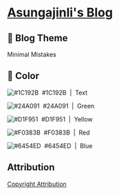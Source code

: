 # [Asungajinli's Blog](https://asungajinli.github.io)

## 🌱&nbsp;Blog Theme
Minimal Mistakes

## 🎨&nbsp;Color

![#1C192B](https://placehold.co/15x15/1C192B/1C192B.png)
&nbsp;#1C192B&nbsp;&nbsp;|&nbsp;&nbsp;Text<br>

![#24A091](https://placehold.co/15x15/24A091/24A091.png)
&nbsp;#24A091&nbsp;&nbsp;|&nbsp;&nbsp;Green<br>

![#D1F951](https://placehold.co/15x15/D1F951/D1F951.png)
&nbsp;#D1F951&nbsp;&nbsp;|&nbsp;&nbsp;Yellow<br>

![#F0383B](https://placehold.co/15x15/F0383B/F0383B.png)
&nbsp;#F0383B&nbsp;&nbsp;|&nbsp;&nbsp;Red<br>

![#6454ED](https://placehold.co/15x15/6454ED/6454ED.png)
&nbsp;#6454ED&nbsp;&nbsp;|&nbsp;&nbsp;Blue<br>

<!-- ## 📃&nbsp;Contents
- Study
  - 4G LTE (unfinished)
  - 5G NR (unfinished)
  - O-RAN (unfinished)
  - AWS (unfinished)
  - JavaScript (unfinished)
  - Drone (unfinished)
- Sports
  - ~~Football~~
  - ~~Esports~~

**Updating content daily** -->

## Attribution
[Copyright Attribution](https://asungajinli.github.io/copyright/)
